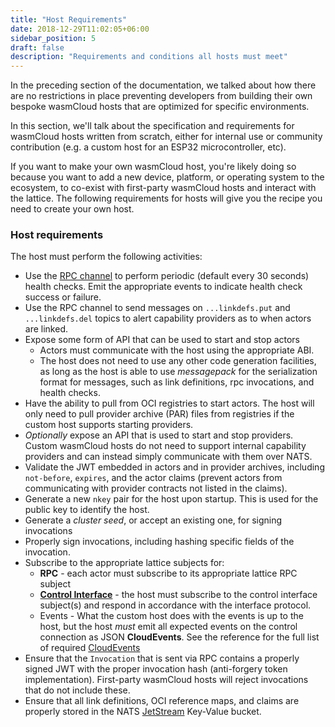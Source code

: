 ```yaml
---
title: "Host Requirements"
date: 2018-12-29T11:02:05+06:00
sidebar_position: 5
draft: false
description: "Requirements and conditions all hosts must meet"
---
```


In the preceding section of the documentation, we talked about how there are no restrictions in place preventing developers from building their own bespoke wasmCloud hosts that are optimized for specific environments.

In this section, we'll talk about the specification and requirements for wasmCloud
hosts written from scratch, either for internal use or community contribution (e.g. a custom host for an ESP32 microcontroller, etc).

If you want to make your own wasmCloud host, you're likely doing so because you want to add a new device, platform, or operating system to the ecosystem, to co-exist with first-party wasmCloud hosts and interact with the lattice. The following requirements for hosts will give you the recipe you need to create your own host.

### Host requirements

The host must perform the following activities:

- Use the [RPC channel](/docs/hosts/lattice-protocols/rpc) to perform periodic (default every 30 seconds) health checks. Emit the appropriate events to indicate health check success or failure.
- Use the RPC channel to send messages on `...linkdefs.put` and `...linkdefs.del` topics to alert capability providers as to when actors are linked.
- Expose some form of API that can be used to start and stop actors
  - Actors must communicate with the host using the appropriate ABI.
  - The host does not need to use any other code generation facilities, as long as the host is able to use _messagepack_ for the serialization format for messages, such as link definitions, rpc invocations, and health checks.
- Have the ability to pull from OCI registries to start actors. The host will only need to pull provider archive (PAR) files from registries if the custom host supports starting providers.
- _Optionally_ expose an API that is used to start and stop providers. Custom wasmCloud hosts do not need to support internal capability providers and can instead simply communicate with them over NATS.
- Validate the JWT embedded in actors and in provider archives, including `not-before`, `expires`, and the actor claims (prevent actors from communicating with provider contracts not listed in the claims).
- Generate a new `nkey` pair for the host upon startup. This is used for the public key to identify the host.
- Generate a _cluster seed_, or accept an existing one, for signing invocations
- Properly sign invocations, including hashing specific fields of the invocation.
- Subscribe to the appropriate lattice subjects for:
  - **RPC** - each actor must subscribe to its appropriate lattice RPC subject
  - **[Control Interface](/docs/hosts/lattice-protocols/control-interface)** - the host must subscribe to the control interface subject(s) and respond in accordance with the interface protocol.
  - Events - What the custom host does with the events is up to the host, but the host _must_ emit all expected events on the control connection as JSON **CloudEvents**. See the reference for the full list of required [CloudEvents](../../reference/cloud_event_list)
- Ensure that the `Invocation` that is sent via RPC contains a properly signed JWT with the proper invocation hash (anti-forgery token implementation). First-party wasmCloud hosts will reject invocations that do not include these.
- Ensure that all link definitions, OCI reference maps, and claims are properly stored in the NATS [JetStream](/docs/deployment/lattice/jetstream) Key-Value bucket.
